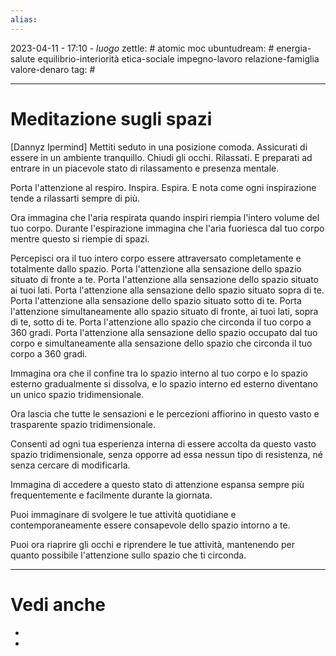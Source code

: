```yaml
---
alias: 
---
```

2023-04-11 - 17:10 - *luogo*
zettle: # atomic moc
ubuntudream: # energia-salute equilibrio-interiorità etica-sociale impegno-lavoro relazione-famiglia valore-denaro 
tag: #

---
# Meditazione sugli spazi

[Dannyz Ipermind]
Mettiti seduto in una posizione comoda.
Assicurati di essere in un ambiente tranquillo.
Chiudi gli occhi. Rilassati. E preparati ad entrare in un piacevole stato di rilassamento e presenza mentale.

Porta l'attenzione al respiro.
Inspira.
Espira.
E nota come ogni inspirazione tende a rilassarti sempre di più.

Ora immagina che l'aria respirata quando inspiri riempia l'intero volume del tuo corpo.
Durante l'espirazione immagina che l'aria fuoriesca dal tuo corpo mentre questo si riempie di spazi.

Percepisci ora il tuo intero corpo essere attraversato completamente e totalmente dallo spazio.
Porta l'attenzione alla sensazione dello spazio situato di fronte a te.
Porta l'attenzione alla sensazione dello spazio situato ai tuoi lati.
Porta l'attenzione alla sensazione dello spazio situato sopra di te.
Porta l'attenzione alla sensazione dello spazio situato sotto di te.
Porta l'attenzione simultaneamente allo spazio situato di fronte, ai tuoi lati, sopra di te, sotto di te.
Porta l'attenzione allo spazio che circonda il tuo corpo a 360 gradi.
Porta l'attenzione alla sensazione dello spazio occupato dal tuo corpo e simultaneamente alla sensazione dello spazio che circonda il tuo corpo a 360 gradi.

Immagina ora che il confine tra lo spazio interno al tuo corpo e lo spazio esterno gradualmente si dissolva, e lo spazio interno ed esterno diventano un unico spazio tridimensionale. 

Ora lascia che tutte le sensazioni e le percezioni affiorino in questo vasto e trasparente spazio tridimensionale.

Consenti ad ogni tua esperienza interna di essere accolta da questo vasto spazio tridimensionale, senza opporre ad essa nessun tipo di resistenza, né senza cercare di modificarla.


Immagina di accedere a questo stato di attenzione espansa sempre più frequentemente e facilmente durante la giornata.

Puoi immaginare di svolgere le tue attività quotidiane e contemporaneamente essere consapevole dello spazio intorno a te.

Puoi ora riaprire gli occhi e riprendere le tue attività, mantenendo per quanto possibile l'attenzione sullo spazio che ti circonda.



---
# Vedi anche
- 
- 